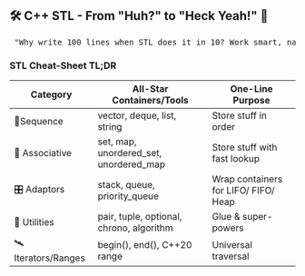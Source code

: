 ## 🛠️ C++ STL - From "Huh?" to "Heck Yeah!" 🚀
<pre> "Why write 100 lines when STL does it in 10? Work smart, nap longer." 😴 </pre>

### STL Cheat-Sheet TL;DR
| Category | All-Star Containers/Tools | One-Line Purpose |
| -------- | ------------------------- | -------- |
| 🏃Sequence | vector, deque, list, string | Store stuff in order |
| 🎩 Associative | set, map, unordered_set, unordered_map | Store stuff with fast lookup |
| 🎛️ Adaptors | stack, queue, priority_queue | Wrap containers for LIFO/ FIFO/ Heap |
| 🧰 Utilities | pair, tuple, optional, chrono, algorithm | Glue & super-powers |
| 🛰️ Iterators/Ranges | begin(), end(), C++20 range | Universal traversal |